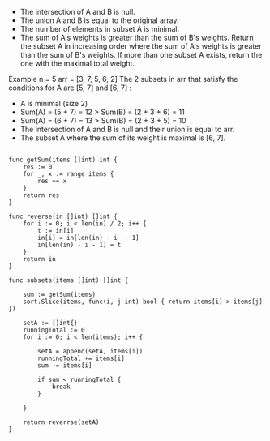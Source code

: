 - The intersection of A and B is null.
- The union A and B is equal to the original array.
- The number of elements in subset A is minimal.
- The sum of A's weights is greater than the sum of B's weights.
Return the subset A in increasing order where the sum of A's weights is greater than the sum of B's weights. If 
more than one subset A exists, return the one with the maximal total weight.

Example
n = 5
arr = [3, 7, 5, 6, 2]
The 2 subsets in arr that satisfy the conditions for A are [5, 7] and [6, 7] :
- A is minimal (size 2)
- Sum(A) = (5 + 7) = 12 > Sum(B) = (2 + 3 + 6) = 11
- Sum(A) = (6 + 7) = 13 > Sum(B) = (2 + 3 + 5) = 10
- The intersection of A and B is null and their union is equal to arr.
- The subset A where the sum of its weight is maximal is [6, 7].

```

func getSum(items []int) int {
    res := 0
    for _, x := range items {
        res += x
    }
    return res
}

func reverse(in []int) []int {
    for i := 0; i < len(in) / 2; i++ {
        t := in[i]
        in[i] = in[len(in) - i  - 1]
        in[len(in) - i - 1] = t
    }
    return in
}

func subsets(items []int) []int {

    sum := getSum(items)
    sort.Slice(items, func(i, j int) bool { return items[i] > items[j] })
    
    setA := []int{}
    runningTotal := 0
    for i := 0; i < len(items); i++ {
        
        setA = append(setA, items[i])
        runningTotal += items[i]
        sum -= items[i]

        if sum < runningTotal {
            break
        }

    }
    
    return reverrse(setA)
}

```